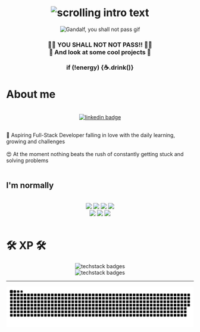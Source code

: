 
<!-- typing title -->
<h1 align="center">
    <img src="https://readme-typing-svg.herokuapp.com/?font=Press+Start+2P&size=25&center=true&vCenter=true&width=1000&height=70&duration=4000&lines=Hi+I'm+James+O'Kane;+Daring+Developer;Engineering+Extraordinaire" alt="scrolling intro text"/>
</h1>

<!-- Gandalf -->
<div align="center">
    <img src="https://i.giphy.com/media/v1.Y2lkPTc5MGI3NjExcmFxMWxkNGxqaGl1bGVvODI2ZHR6bnB4dDFzdTV0YXFteXd0YjZ1aCZlcD12MV9pbnRlcm5hbF9naWZfYnlfaWQmY3Q9dg/BZMggpshzrPvbfQHIF/giphy.gif" alt="Gandalf, you shall not pass gif">
</div>

<!-- Gif text -->
<h3 align="center">
    🧙‍♂️ YOU SHALL NOT NOT PASS!! 🧙‍♂️ <br>
    👀 And look at some cool projects 👀 <br>
    <br>
    if (!energy) {☕️.drink()}
</h3>

# About me

<br>

<!-- Link badges -->
<div align="center">
    <a href="linkedin.com/in/james-o-kane-570b71314/"><img src="https://img.shields.io/badge/LinkedIn-0077B5?style=for-the-badge&logo=linkedin&logoColor=white" alt="linkedin badge"></a>
</div>

<br>

🔭 Aspiring Full-Stack Developer falling in love with the daily learning, growing and challenges
<br><br>
😍 At the moment nothing beats the rush of constantly getting stuck and solving problems
<br><br>
## I'm normally

<br>

<div align="center">
    <img src="https://img.shields.io/badge/freecodecamp-27273D?style=for-the-badge&logo=freecodecamp&logoColor=white" />
    <img src="https://img.shields.io/badge/scrimba-2B283A?style=for-the-badge&logo=scrimba&logoColor=white" />
    <img src="https://img.shields.io/badge/PlayStation-003791?style=for-the-badge&logo=playstation&logoColor=white" />
    <img src="https://img.shields.io/badge/Netflix-E50914?style=for-the-badge&logo=netflix&logoColor=white" />
</div>
<div align="center">
    <img src="https://img.shields.io/badge/Crunchyroll-F47521?style=for-the-badge&logo=crunchyroll&logoColor=white" />
    <img src="https://img.shields.io/badge/Twitch-9146FF?style=for-the-badge&logo=twitch&logoColor=white" />
    <img src="https://img.shields.io/badge/YouTube-FF0000?style=for-the-badge&logo=youtube&logoColor=white" />
</div>

<br>

<!-- XP-->
 # 🛠️ XP 🛠️

<!-- Skills -->
<div align="center">
    <img src="https://skillicons.dev/icons?i=html,css,js,ts,react,nodejs" alt="techstack badges"/>
</div>
<div align="center">
    <img src="https://skillicons.dev/icons?i=vscode,nextjs,vite,git,github,postman,figma" alt="techstack badges"/>
</div>

<hr>

<!-- Snake -->
<div align="center">
    <picture>
      <source media="(prefers-color-scheme: dark)" srcset="https://raw.githubusercontent.com/orbiccode/orbiccode/output/github-contribution-grid-snake-dark.svg">
      <source media="(prefers-color-scheme: light)" srcset="https://raw.githubusercontent.com/orbiccode/orbiccode/output/github-contribution-grid-snake.svg">
      <img alt="github contribution grid snake animation" src="https://raw.githubusercontent.com/orbiccode/orbiccode/output/github-contribution-grid-snake.svg">
    </picture>
</div>
